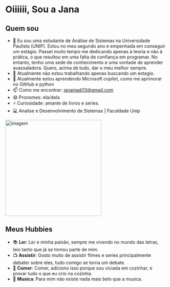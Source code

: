 # Oiiiiii, Sou a Jana
## Quem sou 
- 🖤 Eu sou uma estudante de Análise de Sistemas na Universidade Paulista (UNIP). Estou no meu segundo ano e empenhada em conseguir um estágio. Passei muito tempo me dedicando apenas à teoria e não à prática, o que resultou em uma falta de confiança em programar. No entanto, tenho uma sede de conhecimento e uma vontade de aprender avassaladora. Quero, acima de tudo, dar o meu melhor sempre.
- 🔭 Atualmente não estou trabalhando apenas buscando um estagio.
- 🌱 Atualmente estou aprendendo Microsoft copilot, como me aprimorar no GitHub e python
- 📫 Como me encontrar: janainadi13@gmail.com
- 😄 Pronomes: ela/dela
- ⚡ Curiosidade: amante de livros e series.
- 💻 Analise e Desenvolvimento de Sistemas | Faculdade Unip

<img src="https://conteudize.ai/blog/wp-content/uploads/2024/06/como-criar-prompts-para-geracao-de-imagens-com-ia.webp" alt="imagem" width="300" height=""/>


## Meus Hubbies

- 📚 **Ler**: Ler e minha paixão, sempre me vivendo no mundo das letras, leio tanto que já se tornou parte de mim.
- 📺 **Assistir**: Gosto muito de assistir filmes e series principalmente debater sobre eles, tudo comigo se torna um debate.
- 🍉 **Comer**: Comer, adiciono isso porque sou viciada em cozinhar, e provar tudo o que eu crio na cozinha.
- 🎵 **Musica**: Para mim não existe nada mais belo que a musica.